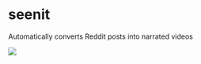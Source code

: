 # seenit
Automatically converts Reddit posts into narrated videos

[![](https://i9.ytimg.com/vi_webp/Ag5BMita2Vc/maxresdefault.webp?time=1602262200000&sqp=CLipgvwF&rs=AOn4CLAID7Trk-FbT-q0C6cL4cNaYH5YUQ)](https://www.youtube.com/watch?v=Ag5BMita2Vc "Seenit Example")
